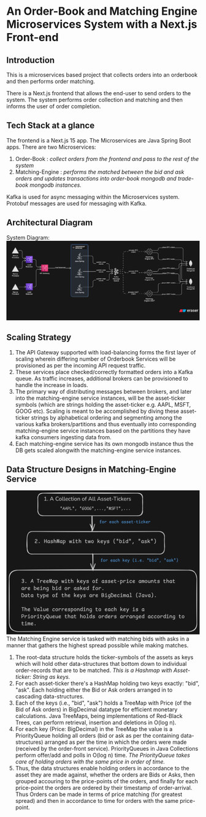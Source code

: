 # An Order-Book and Matching Engine Microservices System with a Next.js Front-end

## Introduction
This is a microservices based project that collects orders into an orderbook and then performs order matching.

There is  a Next.js frontend that allows the end-user to send orders to the system. 
The system performs order collection and matching and then informs the user of order completion. 

## Tech Stack at a glance
The frontend is a Next.js 15 app. 
The Microservices are Java Spring Boot apps. 
There are two Microservices:
1. Order-Book : _collect orders from the frontend and pass to the rest of the system_
2. Matching-Engine : _performs the matched between the bid and ask orders and updates transactions into order-book mongodb and trade-book mongodb instances._

Kafka is used for async messaging within the Microservices system. Protobuf messages are used for messaging with Kafka.

## Architectural Diagram
System Diagram:
![architectural-diagram](./images/diagram-export-10-06-2025-14_56_36.png "Architectural Diagram")

## Scaling Strategy
1. The API Gateway supported with load-balancing forms the first layer of scaling wherein differing number of Orderbook Services will be provisioned as per the incoming API request traffic. 
2. These services place checked/correctly formatted orders into a Kafka queue. As traffic increases, additional brokers can be provisioned to handle the increase in loads. 
3. The primary way of distributing messages between brokers, and later into the matching-engine service instances, will be the asset-ticker symbols (which are strings holding the asset-ticker e.g. AAPL, MSFT, GOOG etc). Scaling is meant to be accomplished by diving these asset-ticker strings by alphabetical ordering and segmenting among the various kafka brokers/partitions and thus eventually into corresponding matching-engine service instances based on the partitions they have kafka consumers ingesting data from.
4. Each matching-engine service has its own mongodb instance thus the DB gets scaled alongwith the matching-engine service instances.

## Data Structure Designs in Matching-Engine Service
![data-structure-diagram](./images/Fig1_2x_darkmode.png "Data-Structures for Matching-Engine Service.")
The Matching Engine service is tasked with matching bids with asks in a manner that gathers the highest spread possible while making matches. 

1. The root-data structure holds the ticker-symbols of the assets as keys which will hold other data-structures that bottom down to individual order-records that are to be matched. _This is a Hashmap with Asset-ticker: String as keys._
2. For each asset-ticker there's a HashMap holding two keys exactly: "bid", "ask". Each holding either the Bid or Ask orders arranged in to cascading data-structures. 
3. Each of the keys (i.e., "bid", "ask") holds a TreeMap with Price (of the Bid of Ask orders) in BigDecimal datatype for efficient monetary calculations. Java TreeMaps, being implementations of Red-Black Trees, can perform retrieval, insertion and deletions in O(log n).
4. For each key (Price: BigDecimal) in the TreeMap the value is a PriorityQueue holding all orders (bid or ask as per the containing data-structures) arranged as per the time in which the orders were made (received by the order-front service). PriorityQueues in Java Collections perform offer/add and polls in O(log n) time. _The PriorityQueue takes care of holding orders with the same price in order of time._
5. Thus, the data structures enable holding orders in accordance to the asset they are made against, whether the orders are Bids or Asks, then grouped accouring to the price-points of the orders, and finally for each price-point the orders are ordered by their timestamp of order-arrival. Thus Orders can be made in terms of price matching (for greatest spread) and then in accordance to time for orders with the same price-point.

